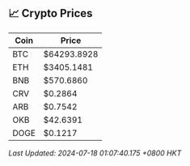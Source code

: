 ## 📈 Crypto Prices

| Coin | Price |
| ---- | ----- |
| BTC | $64293.8928 |
| ETH | $3405.1481 |
| BNB | $570.6860 |
| CRV | $0.2864 |
| ARB | $0.7542 |
| OKB | $42.6391 |
| DOGE | $0.1217 |

_Last Updated: 2024-07-18 01:07:40.175 +0800 HKT_